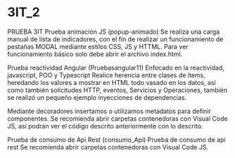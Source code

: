 # 3IT_2
PRUEBA 3IT
Prueba animación JS (popup-animado)
Se realiza una carga manual de lista de indicadores, con el fin de realizar un funcionamiento de pestañas MODAL mediante estilos CSS, JS y HTTML.
Para ver funcionamiento básico solo debe abrir el archivo index.html.

Prueba reactividad Angular (Pruebasangular11)
Enfocado en la reactividad, javascript, POO y Typescript
Realice herencia entre clases de ítems, heredando los valores a mostrar en HTML todo vasado en los datos, así como también solicitudes HTTP, eventos, Servicios y Operaciones, también se realizó un pequeño ejemplo inyecciones de dependencias.

Mediante decoradores insertamos o utilizamos metadatos para definir componentes.
Se recomienda abrir carpetas contenedoras con Visual Code JS, así podrán ver el código descrito anteriormente con lo descrito.

Prueba de consumo de Api Rest (consumo_Api)
Prueba de consumo de api rest 
Se recomienda abrir carpetas contenedoras con Visual Code JS.
